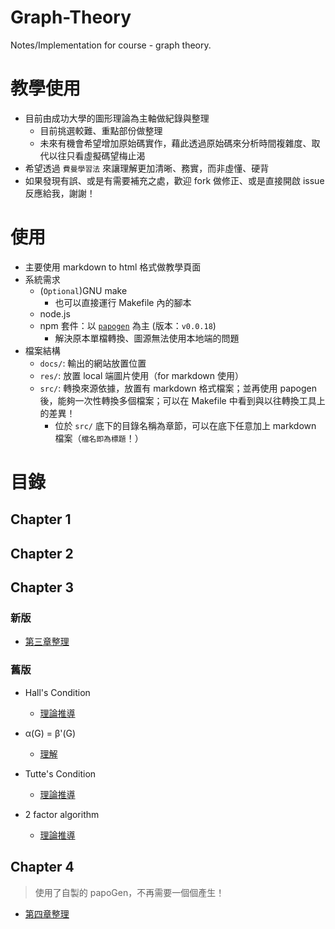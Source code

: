 # Graph-Theory
Notes/Implementation for course - graph theory. 

# 教學使用
* 目前由成功大學的圖形理論為主軸做紀錄與整理
    * 目前挑選較難、重點部份做整理
    * 未來有機會希望增加原始碼實作，藉此透過原始碼來分析時間複雜度、取代以往只看虛擬碼望梅止渴
* 希望透過 `費曼學習法` 來讓理解更加清晰、務實，而非虛懂、硬背
* 如果發現有誤、或是有需要補充之處，歡迎 fork 做修正、或是直接開啟 issue 反應給我，謝謝！

# 使用
* 主要使用 markdown to html 格式做教學頁面
* 系統需求
    * (`Optional`)GNU make
        * 也可以直接運行 Makefile 內的腳本
    * node.js
    * npm 套件：以 [`papogen`](https://github.com/toolbuddy/papoGen) 為主 (版本：`v0.0.18`)
        * 解決原本單檔轉換、圖源無法使用本地端的問題
* 檔案結構
    * `docs/`: 輸出的網站放置位置
    * `res/`: 放置 local 端圖片使用（for markdown 使用）
    * `src/`: 轉換來源依據，放置有 markdown 格式檔案；並再使用 papogen 後，能夠一次性轉換多個檔案；可以在 Makefile 中看到與以往轉換工具上的差異！
        * 位於 `src/` 底下的目錄名稱為章節，可以在底下任意加上 markdown 檔案（`檔名即為標題`！）

# 目錄

## Chapter 1

## Chapter 2

## Chapter 3

### 新版

* [第三章整理](https://toolbuddy.github.io/Graph-Theory/matching-factor/index.html)

### 舊版
* Hall's Condition
    * [理論推導](https://toolbuddy.github.io/Graph-Theory/matching-factor/hall-condition/)

* α(G) = β'(G)
    * [理解](https://toolbuddy.github.io/Graph-Theory/matching-factor/ind-set-and-edge-cover)

* Tutte's Condition
    * [理論推導](https://toolbuddy.github.io/Graph-Theory/matching-factor/tutte-theorem/)

* 2 factor algorithm
    * [理論推導](https://toolbuddy.github.io/Graph-Theory/matching-factor/2-factor-algo/)

## Chapter 4

> 使用了自製的 papoGen，不再需要一個個產生！

* [第四章整理](https://toolbuddy.github.io/Graph-Theory/connectivity-path)
